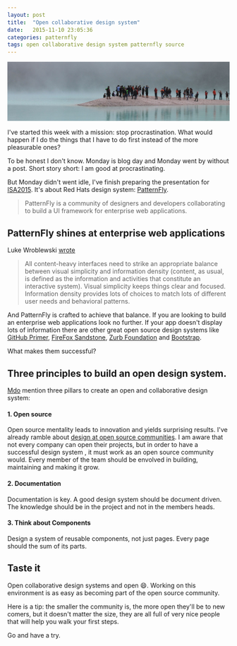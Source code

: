 ```yaml
---
layout: post
title:  "Open collaborative design system"
date:   2015-11-10 23:05:36
categories: patternfly
tags: open collaborative design system patternfly source
---
```


![Open collaborative design system](/img/open/open.jpg)

I've started this week with a mission: stop procrastination. What would happen if I do the things that I have to do first instead of the more pleasurable ones? 

To be honest I don't know. Monday is blog day and Monday went by without a post. Short story short: I am good at procrastinating.

But Monday didn't went idle, I've finish preparing the presentation for [ISA2015](http://isa.ixda.org/2015/). It's about Red Hats design system: [PatternFly](https://www.patternfly.org/).

> PatternFly is a community of designers and developers collaborating to build a UI framework for enterprise web applications.


## PatternFly shines at enterprise web applications

Luke Wroblewski [wrote](http://www.lukew.com/ff/entry.asp?15)

> All content-heavy interfaces need to strike an appropriate balance between visual simplicity and information density (content, as usual, is defined as the information and activities that constitute an interactive system). Visual simplicity keeps things clear and focused. Information density provides lots of choices to match lots of different user needs and behavioral patterns.

And PatternFly is crafted to achieve that balance. If you are looking to build an enterprise web applications look no further. If your app doesn't display lots of information there are other great open source design systems like [GitHub Primer](http://primercss.io/), [FireFox Sandstone](https://www.mozilla.org/en-US/styleguide/websites/sandstone/), [Zurb Foundation](http://foundation.zurb.com/) and [Bootstrap](http://getbootstrap.com/). 

What makes them successful?

## Three principles to build an open design system.

[Mdo](http://markdotto.com/) mention three pillars to create an open and collaborative design system:

#### 1. Open source
Open source mentality leads to innovation and yields surprising results. 
I've already ramble about [design at open source communities](http://blog.andresgalante.com/design/2015/08/31/adopt-a-deisgner.html). 
I am aware that not every company can open their projects, but in order to have a successful design system , it must work as an open source community would. Every member of the team should be envolved in building, maintaining and making it grow.


#### 2. Documentation
Documentation is key. A good design system should be document driven. The knowledge should be in the project and not in the members heads.


#### 3. Think about Components
Design a system of reusable components, not just pages. Every page should the sum of its parts.


## Taste it

Open collaborative design systems and open :smile:. Working on this environment is as easy as becoming part of the open source community. 

Here is a tip: the smaller the community is, the more open they'll be to new comers, but it doesn't matter the size, they are all full of very nice people that will help you walk your first steps.

Go and have a try.


